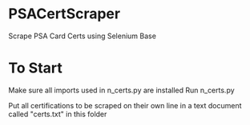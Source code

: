 # PSACertScraper
Scrape PSA Card Certs using Selenium Base

# To Start
Make sure all imports used in n_certs.py are installed
Run n_certs.py

Put all certifications to be scraped on their own line in a text document called "certs.txt" in this folder
